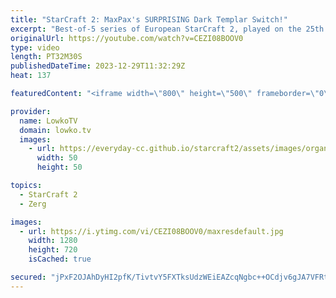 ```yaml
---
title: "StarCraft 2: MaxPax's SURPRISING Dark Templar Switch!"
excerpt: "Best-of-5 series of European StarCraft 2, played on the 25th of December 2023. This series between MaxPax and HeroMarine is a Protoss versus Terran that is the finals of the ESL Open Cup 207 Europe. Support my work: https://patreon.com/lowkotv  Lowko merch: https://lowko.shop Tech setup: https://lowko.tv/setup"
originalUrl: https://youtube.com/watch?v=CEZI08BOOV0
type: video
length: PT32M30S
publishedDateTime: 2023-12-29T11:32:29Z
heat: 137

featuredContent: "<iframe width=\"800\" height=\"500\" frameborder=\"0\" src=\"https://www.youtube.com/embed/CEZI08BOOV0\" allow=\"accelerometer; autoplay; encrypted-media; gyroscope; picture-in-picture\" allowfullscreen></iframe>"

provider:
  name: LowkoTV
  domain: lowko.tv
  images:
    - url: https://everyday-cc.github.io/starcraft2/assets/images/organizations/lowko.tv-50x50.jpg
      width: 50
      height: 50

topics:
  - StarCraft 2
  - Zerg

images:
  - url: https://i.ytimg.com/vi/CEZI08BOOV0/maxresdefault.jpg
    width: 1280
    height: 720
    isCached: true

secured: "jPxF2OJAhDyHI2pfK/TivtvY5FXTksUdzWEiEAZcqNgbc++OCdjv6gJA7VFRtBhB82qDhdv8lNbwCrdEk++5H5IP9vN8jq7ufEZp3ChVQyrgeGJCq8JyKbT1gZVbTkQSTTEq3oFxbi9e4MBOfbunqDSmRseTQfL/V9Cd39R+HQ02ExweC3BBuAx1O/v8wVPu+fA1lsbg6b72ZFU+ASs9A6W5FYKkW7aitRPprCsxkG4hT9TXhfPpwQK56UatxnlOtoLfno++4i830/gF4HS6n6CM77qLDJQslD+Pq2bqHPzATr9FdJEh9/DJpbsAYgS50keXkEOSg9mFwGGELfPUiUEHXns198TJii+M9loAr87Pl6qdFnEI6rFdfuqQTr8SQpIQ2mJ5zSvNRC8NYjjFujASM5Qs6NiZz5GDqVZxv8s=;1WThYzReGb01IWsZVFWhSg=="
---
```


